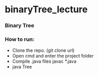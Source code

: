 # binaryTree_lecture
### Binary Tree
### How to run:
- Clone the repo. (git clone url)
- Open cmd and enter the project folder
- Compile .java files javac *.java
- java Tree
